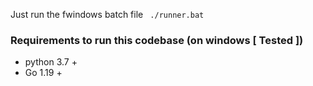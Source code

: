 Just run the fwindows batch file 
`  ./runner.bat `

### Requirements to run this codebase (on windows [ Tested ])

- python 3.7 +
- Go 1.19 +
